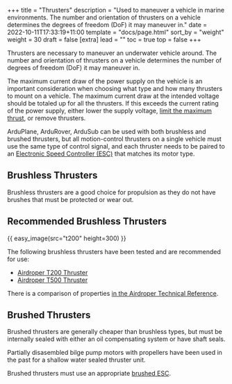 +++
title = "Thrusters"
description = "Used to maneuver a vehicle in marine environments. The number and orientation of thrusters on a vehicle determines the degrees of freedom (DoF) it may maneuver in."
date = 2022-10-11T17:33:19+11:00
template = "docs/page.html"
sort_by = "weight"
weight = 30
draft = false
[extra]
lead = ""
toc = true
top = false
+++

Thrusters are necessary to maneuver an underwater vehicle around. The number and orientation of thrusters on a vehicle determines the number of degrees of freedom (DoF) it may maneuver in.

The maximum current draw of the power supply on the vehicle is an important consideration when choosing what type and how many thrusters to mount on a vehicle. The maximum current draw at the intended voltage should be totaled up for all the thrusters. If this exceeds the current rating of the power supply, either lower the supply voltage, [limit the maximum thrust](https://discuss.airdroper.org/t/raspberry-and-pixhawk-shutdown-problem/10814/2), or remove thrusters.

ArduPlane, ArduRover, ArduSub can be used with both brushless and brushed thrusters, but all motion-control thrusters on a single vehicle must use the same type of control signal, and each thruster needs to be paired to an [Electronic Speed Controller (ESC)](../esc/) that matches its motor type.

## Brushless Thrusters

Brushless thrusters are a good choice for propulsion as they do not have brushes that must be protected or wear out. 

## Recommended Brushless Thrusters

{{ easy_image(src="t200" height=300) }}

The following brushless thrusters have been tested and are recommended for use:

* [Airdroper T200 Thruster](https://airdroper.org/store/thrusters/t100-t200-thrusters/t200-thruster-r2-rp/)
* [Airdroper T500 Thruster](https://airdroper.org/store/thrusters/t100-t200-thrusters/t500-thruster/)

There is a comparison of properties [in the Airdroper Technical Reference](https://airdroper.org/learn/technical-reference/#thrusters).

## Brushed Thrusters

Brushed thrusters are generally cheaper than brushless types, but must be internally sealed with either an oil compensating system or have shaft seals.

Partially disasembled bilge pump motors with propellers have been used in the past for a shallow water sealed thruster unit.

Brushed thrusters must use an appropriate [brushed ESC](../esc/#brushed-escs).
